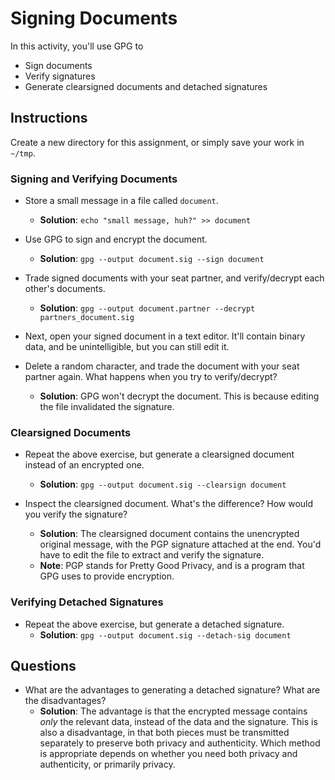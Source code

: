 # Signing Documents

In this activity, you'll use GPG to
- Sign documents
- Verify signatures
- Generate clearsigned documents and detached signatures

## Instructions

Create a new directory for this assignment, or simply save your work in `~/tmp`.

### Signing and Verifying Documents

- Store a small message in a file called `document`.
  - **Solution**: `echo "small message, huh?" >> document`

- Use GPG to sign and encrypt the document.
  - **Solution**: `gpg --output document.sig --sign document`

- Trade signed documents with your seat partner, and verify/decrypt each other's documents.
  - **Solution**: `gpg --output document.partner --decrypt partners_document.sig`

- Next, open your signed document in a text editor. It'll contain binary data, and be unintelligible, but you can still edit it. 

- Delete a random character, and trade the document with your seat partner again. What happens when you try to verify/decrypt?
  - **Solution**: GPG won't decrypt the document. This is because editing the file invalidated the signature.

### Clearsigned Documents

- Repeat the above exercise, but generate a clearsigned document instead of an encrypted one.
  - **Solution**: `gpg --output document.sig --clearsign document`

- Inspect the clearsigned document. What's the difference? How would you verify the signature?
  - **Solution**: The clearsigned document contains the unencrypted original message, with the PGP signature attached at the end. You'd have to edit the file to extract and verify the signature.
  - **Note**: PGP stands for Pretty Good Privacy, and is a program that GPG uses to provide encryption.

### Verifying Detached Signatures

- Repeat the above exercise, but generate a detached signature.
  - **Solution**: `gpg --output document.sig --detach-sig document`

## Questions

- What are the advantages to generating a detached signature? What are the disadvantages?
  - **Solution**: The advantage is that the encrypted message contains _only_ the relevant data, instead of the data and the signature. This is also a disadvantage, in that both pieces must be transmitted separately to preserve both privacy and authenticity. Which method is appropriate depends on whether you need both privacy and authenticity, or primarily privacy.

